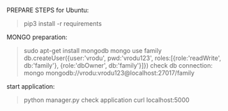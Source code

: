 PREPARE STEPS for Ubuntu: 
> pip3 install -r requirements 

MONGO preparation:
> sudo apt-get install mongodb
> mongo
> use family
> db.createUser({user:'vrodu', pwd:'vrodu123', roles:[{role:'readWrite', db:'family'}, {role:'dbOwner', db:'family'}]})
check db connection: 
> mongo mongodb://vrodu:vrodu123@localhost:27017/family

start application: 
> python manager.py
check application
> curl localhost:5000
